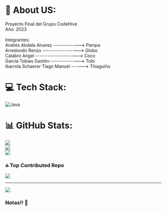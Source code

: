 # 💫 About US:
Proyecto Final del Grupo CodeHive<br>Año: 2023<br><br>Integrantes:<br>Andrés Abdala Alvarez -------------> Pampa<br>Arredondo Renzo ------------------> Globo<br>Calabró Angel ---------------------> Coco<br>García Tobías Gastón---------------> Tobi<br>Ibarrola Schaerer Tiago Manuel ------> Thiaguiño


# 💻 Tech Stack:
![Java](https://img.shields.io/badge/java-%23ED8B00.svg?style=for-the-badge&logo=openjdk&logoColor=white)
# 📊 GitHub Stats:
![](https://github-readme-stats.vercel.app/api?username=ProyectoFinalJava_CodeHive2023&theme=radical&hide_border=false&include_all_commits=true&count_private=true)<br/>
![](https://github-readme-streak-stats.herokuapp.com/?user=ProyectoFinalJava_CodeHive2023&theme=radical&hide_border=false)<br/>
![](https://github-readme-stats.vercel.app/api/top-langs/?username=ProyectoFinalJava_CodeHive2023&theme=radical&hide_border=false&include_all_commits=true&count_private=true&layout=compact)

### 🔝 Top Contributed Repo
![](https://github-contributor-stats.vercel.app/api?username=ProyectoFinalJava_CodeHive2023&limit=5&theme=dark&combine_all_yearly_contributions=true)

---
[![](https://visitcount.itsvg.in/api?id=ProyectoFinalJava_CodeHive2023&icon=0&color=0)](https://visitcount.itsvg.in)

### Notas!! 📓

<!-- Proudly created with GPRM ( https://gprm.itsvg.in ) -->
